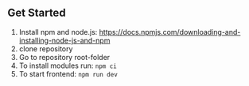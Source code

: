 ## Get Started

1. Install npm and node.js: https://docs.npmjs.com/downloading-and-installing-node-js-and-npm
2. clone repository
3. Go to repository root-folder
4. To install modules run: `npm ci`
5. To start frontend: `npm run dev`
